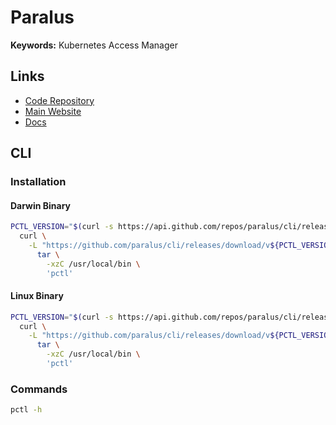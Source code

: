 # Paralus

**Keywords:** Kubernetes Access Manager

## Links

- [Code Repository](https://github.com/paralus/paralus)
- [Main Website](https://paralus.io)
- [Docs](https://paralus.io/docs/)

<!--
https://www.paralus.io/docs/Installation/
-->

## CLI

### Installation

#### Darwin Binary

```sh
PCTL_VERSION="$(curl -s https://api.github.com/repos/paralus/cli/releases/latest | grep tag_name | cut -d '"' -f 4 | tr -d 'v')"; \
  curl \
    -L "https://github.com/paralus/cli/releases/download/v${PCTL_VERSION}/pctl_${PCTL_VERSION}_darwin_amd64.tar.gz" | \
      tar \
        -xzC /usr/local/bin \
        'pctl'
```

#### Linux Binary

```sh
PCTL_VERSION="$(curl -s https://api.github.com/repos/paralus/cli/releases/latest | grep tag_name | cut -d '"' -f 4 | tr -d 'v')"; \
  curl \
    -L "https://github.com/paralus/cli/releases/download/v${PCTL_VERSION}/pctl_${PCTL_VERSION}_linux_amd64.tar.gz" | \
      tar \
        -xzC /usr/local/bin \
        'pctl'
```

### Commands

```sh
pctl -h
```
